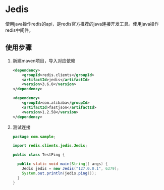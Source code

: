 # Jedis

使用java操作redis的api，是redis官方推荐的java连接开发工具。使用java操作redis中间件。

## 使用步骤

1. 新建maven项目，导入对应依赖

   ```xml
   <dependency>
       <groupId>redis.clients</groupId>
       <artifactId>jedis</artifactId>
       <version>3.6.0</version>
   </dependency>
   
   <dependency>
       <groupId>com.alibaba</groupId>
       <artifactId>fastjson</artifactId>
       <version>1.2.58</version>
   </dependency>
   ```

2. 测试连接

   ```java
   package com.sample;
   
   import redis.clients.jedis.Jedis;
   
   public class TestPing {
   
     public static void main(String[] args) {
       Jedis jedis = new Jedis("127.0.0.1", 6379);
       System.out.println(jedis.ping());
     }
   }
   ```

   

